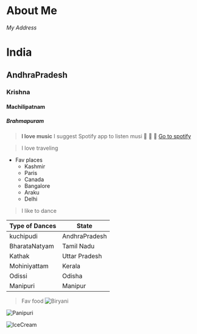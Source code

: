 # About Me
*My Address*
# India
## AndhraPradesh
### Krishna 
#### Machilipatnam
##### Brahmapuram

>**I love music** 
I suggest Spotify app to listen musi 🎹 🎵 🎼 [Go to spotify ](https://www.spotify.com/in-en/free/?utm_source=in-en_brand_contextual_text&utm_medium=paidsearch&utm_campaign=alwayson_asia_in_premiumbusiness_core_brand+contextual-desktop+text+exact+in-en+google&ds_rl=1270915&gclid=EAIaIQobChMI6eie8KbE9AIV-NVMAh1DwA5bEAAYASAAEgJklPD_BwE&gclsrc=aw.ds) 

>I love traveling
* Fav places 
  * Kashmir
  * Paris
  * Canada
  * Bangalore
  * Araku
  * Delhi

>I like to dance

Type of Dances | State
---------------|-------
kuchipudi| AndhraPradesh
BharataNatyam|Tamil Nadu
Kathak|Uttar Pradesh
Mohiniyattam|Kerala
Odissi|Odisha
Manipuri|Manipur

> Fav food
 ![Biryani](https://i.ytimg.com/vi/STr3KeL4nqc/maxresdefault.jpg)
  
  ![Panipuri](https://im.whatshot.in/img/2018/Aug/shutterstock-797179129-1533660658.jpg)
  
  ![IceCream](https://img.etimg.com/thumb/msid-84939728,width-1200,height-900/magazines/panache/from-the-us-russia-to-india-an-ice-cream-bowl-has-a-long-political-history.jpg)
 
